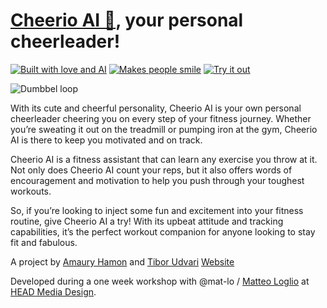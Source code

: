 # [Cheerio AI 👀](https://cheerioai.fun), your personal cheerleader! 

[![Built with love and AI](https://img.shields.io/badge/-Built%20with%20%E2%9D%A4%EF%B8%8F_and_AI-930DE9)](https://cheerioai.fun)
[![Makes people smile](https://img.shields.io/badge/-Makes%20people%20smile%20%F0%9F%AB%A0-930DE9)](https://cheerioai.fun)
[![Try it out](https://img.shields.io/badge/-Try%20it%20out%20%F0%9F%8E%89-930DE9)](https://cheerioai.fun)

![Dumbbel loop](./assets/2303051447-dumbbel-andrea-loop.gif)

With its cute and cheerful personality, Cheerio AI is your own personal cheerleader cheering you on every step of your fitness journey. Whether you’re sweating it out on the treadmill or pumping iron at the gym, Cheerio AI is there to keep you motivated and on track.

Cheerio AI is a fitness assistant that can learn any exercise you throw at it. Not only does Cheerio AI count your reps, but it also offers words of encouragement and motivation to help you push through your toughest workouts.

So, if you’re looking to inject some fun and excitement into your fitness routine, give Cheerio AI a try! With its upbeat attitude and tracking capabilities, it’s the perfect workout companion for anyone looking to stay fit and fabulous.

A project by [Amaury Hamon](http://amauryhamon.com/) and [Tibor Udvari](https://tiborudvari.com/)
[Website](https://cheerioai.fun)

Developed during a one week workshop with @mat-lo / [Matteo Loglio](https://matlo.me/) at [HEAD Media Design](https://www.hesge.ch/head/en/programs-research/master-arts-media-design). 